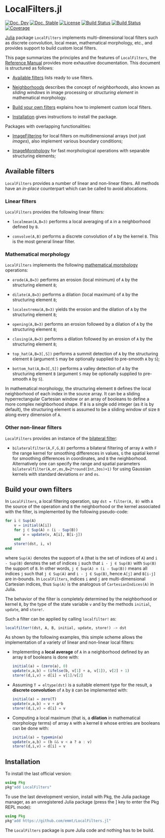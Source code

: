 # LocalFilters.jl

[![Doc. Dev][doc-dev-img]][doc-dev-url]
[![Doc. Stable][doc-stable-img]][doc-stable-url]
[![License][license-img]][license-url]
[![Build Status][github-ci-img]][github-ci-url]
[![Build Status][appveyor-img]][appveyor-url]
[![Coverage][codecov-img]][codecov-url]

[Julia](http://julialang.org/) package `LocalFilters` implements
multi-dimensional local filters such as discrete convolution, local mean,
mathematical morphology, etc., and provides support to build custom local
filters.

This page summarizes the principles and the features of `LocalFilters`, the
[Reference Manual](doc-dev-url) provides more exhaustive documentation.  This
document is structured as follows:

* [Available filters](#available-filters) lists ready to use filters.

* [Neighborhoods](#neighborhoods) describes the concept of *neighborhoods*,
  also known as *sliding windows* in image processing or *structuring element*
  in mathematical morphology.

* [Build your own filters](#build-your-own-filters) explains how to implement
  custom local filters.

* [Installation](#installation) gives instructions to install the package.

Packages with overlapping functionalities:

* [ImageFiltering](https://github.com/JuliaImages/ImageFiltering.jl) for local
  filters on multidimensional arrays (not just *images*), also implement
  various boundary conditions;

* [ImageMorphology](https://github.com/JuliaImages/ImageMorphology.jl) for fast
  morphological operations with separable structuring elements;


## Available filters

`LocalFilters` provides a number of linear and non-linear filters.  All methods
have an *in-place* counterpart which can be called to avoid allocations.

### Linear filters

`LocalFilters` provides the following linear filters:

* `localmean(A,B=3)` performs a local averaging of `A` in a neighborhood defined
  by `B`.

* `convolve(A,B)` performs a discrete convolution of `A` by the kernel `B`.
  This is the most general linear filter.


### Mathematical morphology

`LocalFilters` implements the following [mathematical
morphology](https://en.wikipedia.org/wiki/Mathematical_morphology) operations:

* `erode(A,B=3)` performs an erosion (local minimum) of `A` by the structuring
  element `B`;

* `dilate(A,B=3)` performs a dilation (local maximum) of `A` by the structuring
  element `B`;

* `localextrema(A,B=3)` yields the erosion and the dilation of `A` by the
  structuring element `B`;

* `opening(A,B=3)` performs an erosion followed by a dilation of `A` by the
  structuring element `B`;

* `closing(A,B=3)` performs a dilation followed by an erosion of `A` by the
  structuring element `B`;

* `top_hat(A,B=3[,S])` performs a summit detection of `A` by the structuring
  element `B` (argument `S` may be optionally supplied to pre-smooth `A` by
  `S`);

* `bottom_hat(A,B=3[,S])` performs a valley detection of `A` by the structuring
  element `B` (argument `S` may be optionally supplied to pre-smooth `A` by
  `S`).

In mathematical morphology, the structuring element `B` defines the local
neighborhood of each index in the source array.  It can be a sliding
hyperrectangular Cartesian window or an array of booleans to define a more
complex neighborhood shape.  If `B` is a single odd integer (as it is by
default), the structuring element is assumed to be a sliding window of size `B`
along every dimension of `A`.


### Other non-linear filters

`LocalFilters` provides an instance of the [bilateral
filter](https://en.wikipedia.org/wiki/Bilateral_filter):

* `bilateralfilter(A,F,G,B)` performs a bilateral filtering of array `A` with
  `F` the range kernel for smoothing differences in values, `G` the spatial
  kernel for smoothing differences in coordinates, and `B` the neighborhood.
  Alternatively one can specify the range and spatial parameters
  `bilateralfilter(A,σr,σs,B=2*round(Int,3σs)+1)` for using Gaussian kernels
  with standard deviations `σr` and `σs`.


## Build your own filters

In `LocalFilters`, a local filtering operation, say `dst = filter(A, B)` with
`A` the source of the operation and `B` the neighborhood or the kernel
associated with the filter, is implemented by the following pseudo-code:

```julia
for i ∈ Sup(A)
    v = initial(A[i])
    for j ∈ Sup(A) ∩ (i - Sup(B))
        v = update(v, A[i], B[i-j])
    end
    store!(dst, i, v)
end
```

where `Sup(A)` denotes the support of `A` (that is the set of indices of `A`)
and `i - Sup(B)` denotes the set of indices `j` such that `i - j ∈ Sup(B)` with
`Sup(B)` the support of `B`.  In other words, `j ∈ Sup(A) ∩ (i - Sup(B))` means
all indices `j` such that `j ∈ Sup(A)` and `i - j ∈ Sup(B)`, hence `A[j]` and
`B[i-j]` are in-bounds.  In `LocalFilters`, indices `i` and `j` are
multi-dimensional Cartesian indices, thus `Sup(A)` is the analogous of
`CartesianIndices(A)` in Julia.

The behavior of the filter is completely determined by the neighborhood or
kernel `B`, by the type of the state variable `v` and by the methods `initial`,
`update`, and `store!`.

Such a filter can be applied by calling `localfilter!` as:

```julia
localfilter!(dst, A, B, initial, update, store!) -> dst
```

As shown by the following examples, this simple scheme allows the
implementation of a variety of linear and non-linear local filters:

* Implementing a **local average** of `A` in a neighborhood defined by an array
  `B` of booleans is done with:

  ```julia
  initial(a) = (zero(a), 0)
  update(v,a,b) = (ifelse(b, v[1] + a, v[1]), v[2] + 1)
  store!(d,i,v) = d[i] = v[1]/v[2]
  ```

* Assuming `T = eltype(dst)` is a suitable element type for the result, a
  **discrete convolution** of `A` by `B` can be implemented with:

  ```julia
  initial(a) = zero(T)
  update(v,a,b) = v + a*b
  store!(d,i,v) = d[i] = v
  ```

* Computing a local maximum (that is, a **dilation** in mathematical morphology
  terms) of array `A` with a kernel `B` whose entries are booleans can be done
  with:

  ```julia
  initial(a) = typemin(a)
  update(v,a,b) = (b && v < a ? a : v)
  store!(d,i,v) = d[i] = v
  ```


## Installation

To install the last official version:

```julia
using Pkg
pkg"add LocalFilters"
```

To use the last development version, install with Pkg, the Julia package
manager, as an unregistered Julia package (press the ] key to enter the Pkg
REPL mode):

```julia
using Pkg
pkg"add https://github.com/emmt/LocalFilters.jl"
```

The `LocalFilters` package is pure Julia code and nothing has to be build.

[doc-stable-img]: https://img.shields.io/badge/docs-stable-blue.svg
[doc-stable-url]: https://emmt.github.io/LocalFilters.jl/stable

[doc-dev-img]: https://img.shields.io/badge/docs-dev-blue.svg
[doc-dev-url]: https://emmt.github.io/LocalFilters.jl/dev

[license-url]: ./LICENSE.md
[license-img]: http://img.shields.io/badge/license-MIT-brightgreen.svg?style=flat

[github-ci-img]: https://github.com/emmt/LocalFilters.jl/actions/workflows/CI.yml/badge.svg?branch=master
[github-ci-url]: https://github.com/emmt/LocalFilters.jl/actions/workflows/CI.yml?query=branch%3Amaster

[appveyor-img]: https://ci.appveyor.com/api/projects/status/github/emmt/LocalFilters.jl?branch=master
[appveyor-url]: https://ci.appveyor.com/project/emmt/LocalFilters-jl/branch/master

[codecov-img]: http://codecov.io/github/emmt/LocalFilters.jl/coverage.svg?branch=master
[codecov-url]: http://codecov.io/github/emmt/LocalFilters.jl?branch=master

[julia-url]: https://julialang.org/
[julia-pkgs-url]: https://pkg.julialang.org/
